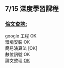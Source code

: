 ## 7/15 深度學習課程
### [倫文查詢:](https://arxiv.org/search/?query=ANN&searchtype=all&source=header)  
google 工程    OK  
環境安裝       OK  
簡易演算法     [OK]  
數位訊號       OK  
論文整理       [OK](https://github.com/SuWeizhe1124/AI-108-2/tree/master/%E8%AB%96%E6%96%87)
